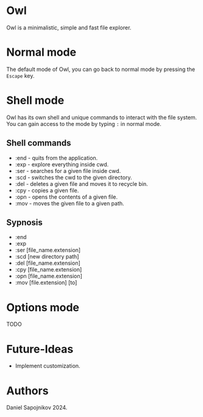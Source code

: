 # Owl
Owl is a minimalistic, simple and fast file explorer.

# Normal mode
The default mode of Owl, you can go back to normal mode by pressing the ```Escape``` key.

# Shell mode
Owl has its own shell and unique commands to interact with the file system. <br />
You can gain access to the mode by typing ```:``` in normal mode.

## Shell commands
- :end - quits from the application.
- :exp - explore everything inside cwd.
- :ser - searches for a given file inside cwd.
- :scd - switches the cwd to the given directory.
- :del - deletes a given file and moves it to recycle bin.
- :cpy - copies a given file.
- :opn - opens the contents of a given file.
- :mov - moves the given file to a given path.

## Sypnosis
- :end
- :exp
- :ser [file_name.extension]
- :scd [new directory path]
- :del [file_name.extension]
- :cpy [file_name.extension]
- :opn [file_name.extension]
- :mov [file.extension] [to]

# Options mode
TODO

# Future-Ideas
* Implement customization.

# Authors
Daniel Sapojnikov 2024.
